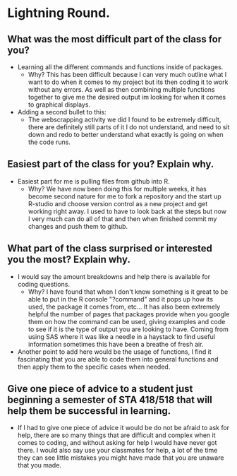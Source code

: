 # Lightning Round.
## What was the most difficult part of the class for you?
- Learning all the different commands and functions inside of packages.
  - Why? This has been difficult because I can very much outline what I want to do when it comes to my project but its then coding it to work without any errors. As well as then combining multiple functions together to give me the desired output im looking for when it comes to graphical displays.
- Adding a second bullet to this:
  - The webscrapping activity we did I found to be extremely difficult, there are definitely still parts of it I do not understand, and need to sit down and redo to better understand what exactly is going on when the code runs.
## Easiest part of the class for you? Explain why.
- Easiest part for me is pulling files from github into R.
  - Why? We have now been doing this for multiple weeks, it has become second nature for me to fork a repository and the start up R-studio and choose version control as a new project and get working right away. I used to have to look back at the steps but now I very much can do all of that and then when finished commit my changes and push them to github.
## What part of the class surprised or interested you the most? Explain why.
- I would say the amount breakdowns and help there is available for coding questions.
  - Why? I have found that when I don't know something is it great to be able to put in the R console "?command" and it pops up how its used, the package it comes from, etc... It has also been extremely helpful the number of pages that packages provide when you google them on how the command can be used, giving examples and code to see if it is the type of output you are looking to have. Coming from using SAS where it was like a needle in a haystack to find useful information sometimes this have been a breathe of fresh air.
- Another point to add here would be the usage of functions, I find it fascinating that you are able to code them into general functions and then apply them to the specific cases when needed.
## Give one piece of advice to a student just beginning a semester of STA 418/518 that will help them be successful in learning.
- If I had to give one piece of advice it would be do not be afraid to ask for help, there are so many things that are difficult and complex when it comes to coding, and without asking for help I would have never got there. I would also say use your classmates for help, a lot of the time they can see little mistakes you might have made that you are unaware that you made.
